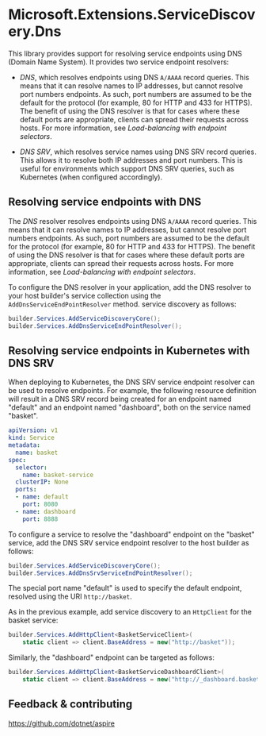 # Microsoft.Extensions.ServiceDiscovery.Dns

This library provides support for resolving service endpoints using DNS (Domain Name System). It provides two service endpoint resolvers:

- _DNS_, which resolves endpoints using DNS `A/AAAA` record queries. This means that it can resolve names to IP addresses, but cannot resolve port numbers endpoints. As such, port numbers are assumed to be the default for the protocol (for example, 80 for HTTP and 433 for HTTPS). The benefit of using the DNS resolver is that for cases where these default ports are appropriate, clients can spread their requests across hosts. For more information, see _Load-balancing with endpoint selectors_.

- _DNS SRV_, which resolves service names using DNS SRV record queries. This allows it to resolve both IP addresses and port numbers. This is useful for environments which support DNS SRV queries, such as Kubernetes (when configured accordingly).

## Resolving service endpoints with DNS

The _DNS_ resolver resolves endpoints using DNS `A/AAAA` record queries. This means that it can resolve names to IP addresses, but cannot resolve port numbers endpoints. As such, port numbers are assumed to be the default for the protocol (for example, 80 for HTTP and 433 for HTTPS). The benefit of using the DNS resolver is that for cases where these default ports are appropriate, clients can spread their requests across hosts. For more information, see _Load-balancing with endpoint selectors_.

To configure the DNS resolver in your application, add the DNS resolver to your host builder's service collection using the `AddDnsServiceEndPointResolver` method. service discovery as follows:

```csharp
builder.Services.AddServiceDiscoveryCore();
builder.Services.AddDnsServiceEndPointResolver();
```

## Resolving service endpoints in Kubernetes with DNS SRV

When deploying to Kubernetes, the DNS SRV service endpoint resolver can be used to resolve endpoints. For example, the following resource definition will result in a DNS SRV record being created for an endpoint named "default" and an endpoint named "dashboard", both on the service named "basket".

```yml
apiVersion: v1
kind: Service
metadata:
  name: basket
spec:
  selector:
    name: basket-service
  clusterIP: None
  ports:
  - name: default
    port: 8080
  - name: dashboard
    port: 8888
```

To configure a service to resolve the "dashboard" endpoint on the "basket" service, add the DNS SRV service endpoint resolver to the host builder as follows:

```csharp
builder.Services.AddServiceDiscoveryCore();
builder.Services.AddDnsSrvServiceEndPointResolver();
```

The special port name "default" is used to specify the default endpoint, resolved using the URI `http://basket`.

As in the previous example, add service discovery to an `HttpClient` for the basket service:

```csharp
builder.Services.AddHttpClient<BasketServiceClient>(
    static client => client.BaseAddress = new("http://basket"));
```

Similarly, the "dashboard" endpoint can be targeted as follows:

```csharp
builder.Services.AddHttpClient<BasketServiceDashboardClient>(
    static client => client.BaseAddress = new("http://_dashboard.basket"));
```

## Feedback & contributing

https://github.com/dotnet/aspire
